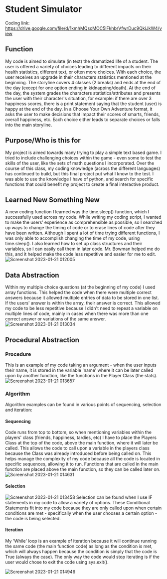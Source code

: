 # Student Simulator
Coding link: https://drive.google.com/file/d/1kmhMQscMOC5lFkhbrVfwrDuc9QkjJkW4/view
## Function
My code is aimed to simulate (in text) the dramatized life of a student.
The user is offered a variety of choices leading to different impacts on their health statistics, different text, or often more choices. With each choice, the user receives an upgrade in their characters statistics mentioned at the beginning. The storyline covers 4 classes (2 breaks) and ends at the end of the day (except for one option ending in kidnapping/death). At the end of the day, the system grades the characters statistics/attributes and presents the user with their character's situation, for example: if there are over 3 happiness scores, there is a print statement saying that the student (user) is happy at the end of the day. In a Choose Your Own Adventure format, it asks the user to make decisions that impact their scores of smarts, friends, overall happiness, etc. Each choice either leads to separate choices or falls into the main storyline.
## Purpose/Who is this for
My project is aimed towards many trying to play a simple text based game. I tried to include challenging choices within the game - even some to test the skills of the user, like the sets of math questions I incorporated. Over the course of this class, my coding knowledge (across the different languages) has continued to build, but this final project put what I know to the test. I was able to use the knowledge I have of python, and search for specific functions that could benefit my project to create a final interactive product.
## Learned New Something New
A new coding function I learned was the time.sleep() function, which I successfully used across my code. While writing my coding script, I wanted to make the users’ experience as comprehensible as possible, so I searched up ways to change the timing of code or to erase lines of code after they have been written. Although I spent a lot of time trying different functions, I was only able to accomplish changing the time of my code, using time.sleep().
I also learned how to set up class structures and their variables, so I can easily call them in later code. Mr. Bowman helped me do this, and it helped make the code less repetitive and easier for me to edit.
![Screenshot 2023-01-21 012005](https://user-images.githubusercontent.com/112853185/213815494-49c24542-7b4b-4c57-af9b-62e7e175928e.jpg)
## Data Abstraction
Within my multiple choice questions (at the beginning of my code) I used array functions. This helped the code when there were multiple correct answers because it allowed multiple entries of data to be stored in one list. If the users' answer is within the array, their answer is correct. This allowed my code to be less repetitive because I didn't need to repeat a variable on multiple lines of code, mainly in cases when there was more than one correct answer or variations of the same answer.
![Screenshot 2023-01-21 013034](https://user-images.githubusercontent.com/112853185/213816860-7a313202-e831-4360-9fb9-fe41509b2f93.jpg)
## Procedural Abstraction
### Procedure
This is an example of my code taking an argument - when the user inputs their name, it is stored in the variable 'name' where it can be later called upon by another function, like the functions in the Player Class (the stats).
![Screenshot 2023-01-21 013657](https://user-images.githubusercontent.com/112853185/213817610-70615d63-5827-439d-96ce-3229b3920a23.jpg)
### Algorithm
Algorithm examples can be found in various points of sequencing, selection and iteration:
#### Sequencing
Code runs from top to bottom, so when mentioning variables within the players' class (friends, happiness, tardies, etc) I have to place the Players Class at the top of the code, above the main function, where it will later be called. This allows the code to call upon a variable in the players class because the Class was already introduced before being called on. This helps manage the complexity of my code because all the code is located in specific sequences, allowing it to run. Functions that are called in the main function are placed above the main function, so they can be called later on.
![Screenshot 2023-01-21 014631](https://user-images.githubusercontent.com/112853185/213818628-fb36414d-4b60-4e8d-a8ad-4c5a1c63a9bf.jpg)
#### Selection
![Screenshot 2023-01-21 013458](https://user-images.githubusercontent.com/112853185/213818526-f88a7a80-fd84-4070-9fc8-affd9c4570c7.jpg)
Selection can be found when I use IF statements in my code to allow a variety of options. These Conditional Statements fit into my code because they are only called upon when certain conditions are met - specifically when the user chooses a certain option - the code is being selected.
#### Iteration
My 'While' loop is an example of iteration because it will continue running the same code (the main function code) as long as the condition is met, which will always happen because the condition is simply that the code is True (always the case). The only way the code would stop iterating is if the user would chose to exit the code using sys.exit().

![Screenshot 2023-01-21 014946](https://user-images.githubusercontent.com/112853185/213819094-c1f9b0b7-0100-4426-84b9-3e5135309602.jpg)
